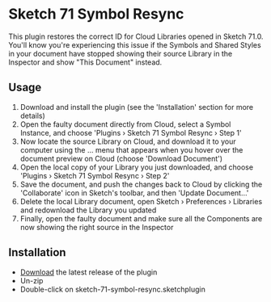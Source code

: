 # Sketch 71 Symbol Resync

This plugin restores the correct ID for Cloud Libraries opened in Sketch 71.0. You'll know you're experiencing this issue if the Symbols and Shared Styles in your document have stopped showing their source Library in the Inspector and show "This Document" instead.

## Usage

1. Download and install the plugin (see the 'Installation' section for more details)
2. Open the faulty document directly from Cloud, select a Symbol Instance, and choose 'Plugins › Sketch 71 Symbol Resync › Step 1'
3. Now locate the source Library on Cloud, and download it to your computer using the ... menu that appears when you hover over the document preview on Cloud (choose 'Download Document')
4. Open the local copy of your Library you just downloaded, and choose 'Plugins › Sketch 71 Symbol Resync › Step 2'
5. Save the document, and push the changes back to Cloud by clicking the 'Collaborate' icon in Sketch's toolbar, and then 'Update Document…'
6. Delete the local Library document, open Sketch › Preferences › Libraries and redownload the Library you updated
7. Finally, open the faulty document and make sure all the Components are now showing the right source in the Inspector

## Installation

- [Download](../../releases/latest/download/sketch-71-symbol-resync.sketchplugin.zip) the latest release of the plugin
- Un-zip
- Double-click on sketch-71-symbol-resync.sketchplugin